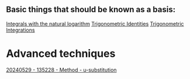 ## Basic things that should be known as a basis: 
[Integrals with the natural logarithm](Integrals%20with%20the%20natural%20logarithm.md)
[Trigonometric Identities](Trigonometric%20Identities.md)
[Trigonometric Integrations](Trigonometric%20Integrations.md)
# Advanced techniques
[20240529 - 135228 - Method - u-substitution](20240529%20-%20135228%20-%20Method%20-%20u-substitution.md)
